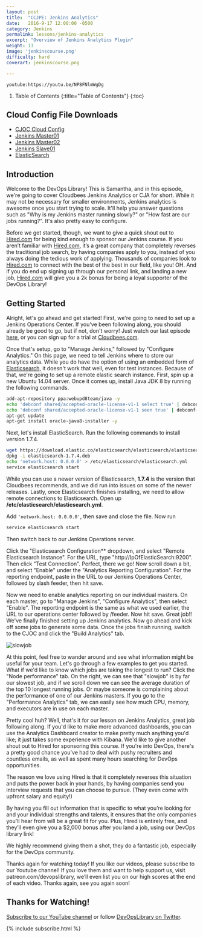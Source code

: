```yaml
---
layout: post
title:  "CCJPE: Jenkins Analytics"
date:   2016-9-17 12:00:00 -0500
category: Jenkins
permalink: lessons/jenkins-analytics
excerpt: "Overview of Jenkins Analytics Plugin"
weight: 13
image: 'jenkinscourse.png'
difficulty: hard
coverart: jenkinscourse.png

---
```

`youtube:https://youtu.be/NP8FNlmWgDg`

1. Table of Contents
{:title="Table of Contents"}
{:toc}

Cloud Config File Downloads
---------------------------
* [CJOC Cloud Config](https://www.devopslibrary.com/scripts/cjoc.yaml)
* [Jenkins Master01](https://www.devopslibrary.com/scripts/master01.yaml)
* [Jenkins Master02](https://www.devopslibrary.com/scripts/master02.yaml)
* [Jenkins Slave01](https://www.devopslibrary.com/scripts/slave01.yaml)
* [ElasticSearch](https://www.devopslibrary.com/scripts/elasticsearch.yaml)

Introduction
------------
Welcome to the DevOps Library!  This is Samantha, and in this episode, we're
going to cover Cloudbees Jenkins Analytics or CJA for short.  While it may not
be necessary for smaller environments, Jenkins analytics is awesome once you
start trying to scale.  It'll help you answer questions such as "Why is my
Jenkins master running slowly?" or "How fast are our jobs running?".  It's
also pretty easy to configure.

Before we get started, though, we want to give a quick shout out to
[Hired.com](http://www.hired.com/devopslibrary) for being kind enough to sponsor
our Jenkins course. If you aren’t familiar with [Hired.com](http://www.hired.com/devopslibrary), it’s a great company that
completely reverses the traditional job search, by having companies apply to
you, instead of you always doing the tedious work of applying.  Thousands of
companies look to [Hired.com](http://www.hired.com/devopslibrary) to connect
with the best of the best in our field, like you!  OH.  And if you do end up
signing up through our personal link, and landing a new job, [Hired.com](http://www.hired.com/devopslibrary) will give you a 2k bonus for
being a loyal supporter of the DevOps Library!

Getting Started
---------------
Alright, let's go ahead and get started!  First, we're going to need to set up
a Jenkins Operations Center.  If you've been following along, you should already
be good to go, but if not, don't worry!  Just watch our last episode
[here](https://www.devopslibrary.com/lessons/jenkins-cjoc), or you can sign up
for a trial at [Cloudbees.com](https://www.cloudbees.com/get-started).

Once that's setup, go to "Manage Jenkins," followed by "Configure Analytics."
On this page, we need to tell Jenkins where to store our analytics data.  While
you do have the option of using an embedded form of [Elasticsearch](https://www.elastic.co/products/elasticsearch), it doesn't work
that well, even for test instances.  Because of that, we're going to set up a
remote elastic search instance.  First, spin up a new Ubuntu 14.04 server.  Once
it comes up, install Java JDK 8 by running the following commands.

``` bash
add-apt-repository ppa:webupd8team/java -y
echo 'debconf shared/accepted-oracle-license-v1-1 select true' | debconf-set-selections
echo 'debconf shared/accepted-oracle-license-v1-1 seen true' | debconf-set-selections
apt-get update
apt-get install oracle-java8-installer -y
```

Next, let's install ElasticSearch.  Run the following commands to
install version 1.7.4.

``` bash
wget https://download.elastic.co/elasticsearch/elasticsearch/elasticsearch-1.7.4.deb
dpkg -i elasticsearch-1.7.4.deb
echo 'network.host: 0.0.0.0' > /etc/elasticsearch/elasticsearch.yml
service elasticsearch start
```

While you can use a newer version of Elasticsearch, **1.7.4** is the version
that Cloudbees recommends, and we did run into issues on some of the newer
releases.  Lastly, once Elasticsearch finishes installing, we need to allow
remote connections to Elasticsearch.  Open up
**/etc/elasticsearch/elasticsearch.yml**.

Add `'network.host: 0.0.0.0'`, then save and close the file.  Now run

``` bash
service elasticsearch start
```

Then switch back to our Jenkins Operations server.

Click the "Elasticsearch Configuration** dropdown, and select
"Remote Elasticsearch Instance".  For the URL, type "http://IpOfElasticSearch:9200".
Then click "Test Connection".  Perfect, there we go!  Now scroll down a bit,
and select "Enable" under the "Analytics Reporting Configuration".  For
the reporting endpoint, paste in the URL to our Jenkins Operations Center,
followed by slash feeder, then hit save.

Now we need to enable analytics reporting on our individual masters.  On each
master, go to "Manage Jenkins", "Configure Analytics", then select
"Enable". The reporting endpoint is the same as what we used earlier, the URL
to our operations center followed by /feeder. Now hit save.  Great job!! We've
finally finished setting up Jenkins analytics.  Now go ahead and kick off some
jobs to generate some data.  Once the jobs finish running, switch to the CJOC
and click the "Build Analytics" tab.

![slowjob](/images/slowjob.png)

At this point, feel free to wander around and see what information might be
useful for your team.  Let's go through a few examples to get you started.  What
if we'd like to know which jobs are taking the longest to run?  Click the "Node
performance" tab.  On the right, we can see that "slowjob" is by far our slowest
job, and if we scroll down we can see the average duration of the top 10 longest
running jobs.  Or maybe someone is complaining about the performance of one of
our Jenkins masters.  If you go to the "Performance Analytics" tab, we can
easily see how much CPU, memory, and executors are in use on each master.

Pretty cool huh?  Well, that's it for our lesson on Jenkins Analytics, great
job following along.  If you'd like to make more advanced dashboards, you can
use the Analytics Dashboard creator to make pretty much anything you'd like; it
just takes some experience with Kibana.  We'd like to give another shout out to
Hired for sponsoring this course.  If you're into DevOps, there's a pretty good
chance you've had to deal with pushy recruiters and countless emails, as well as
spent many hours searching for DevOps opportunities.

The reason we love using Hired is that it completely reverses this situation
and puts the power back in your hands, by having companies send you interview
requests that you can choose to pursue. (They even come with upfront salary and
equity!)

By having you fill out information that is specific to what you’re looking for
and your individual strengths and talents, it ensures that the only companies
you'll hear from will be a great fit for you.  Plus, Hired is entirely free,
and they’ll even give you a $2,000 bonus after you land a job, using our DevOps
library link!

We highly recommend giving them a shot, they do a fantastic job, especially for
the DevOps community.

Thanks again for watching today!  If you like our videos, please subscribe to
our Youtube channel!  If you love them and want to help support us, visit
patreon.com/devopslibrary, we’ll even list you on our high scores at the
end of each video.  Thanks again, see you again soon!

Thanks for Watching!
--------------------
[Subscribe to our YouTube channel](https://www.youtube.com/channel/UCOnioSzUZS-ZqsRnf38V2nA?sub_confirmation=1) or follow [DevOpsLibrary on Twitter](https://twitter.com/intent/user?screen_name=devopslibrary).

{% include subscribe.html %}
